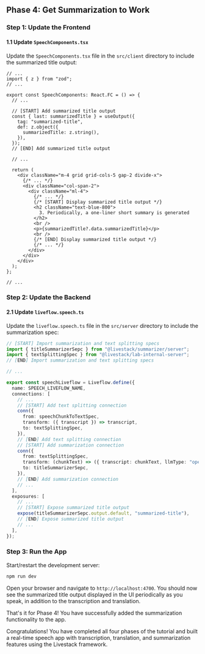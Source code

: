 ## Phase 4: Get Summarization to Work

### Step 1: Update the Frontend

#### 1.1 Update `SpeechComponents.tsx`

Update the `SpeechComponents.tsx` file in the `src/client` directory to include the summarized title output:

```tsx
// ...
import { z } from "zod";
// ...

export const SpeechComponents: React.FC = () => {
  // ...

  // [START] Add summarized title output
  const { last: summarizedTitle } = useOutput({
    tag: "summarized-title",
    def: z.object({
      summarizedTitle: z.string(),
    }),
  });
  // [END] Add summarized title output

  // ...

  return (
    <div className="m-4 grid grid-cols-5 gap-2 divide-x">
      {/* ... */}
      <div className="col-span-2">
        <div className="ml-4">
          {/* ... */}
          {/* [START] Display summarized title output */}
          <h2 className="text-blue-800">
            3. Periodically, a one-liner short summary is generated
          </h2>
          <br />
          <p>{summarizedTitle?.data.summarizedTitle}</p>
          <br />
          {/* [END] Display summarized title output */}
          {/* ... */}
        </div>
      </div>
    </div>
  );
};

// ...
```

### Step 2: Update the Backend

#### 2.1 Update `liveflow.speech.ts`

Update the `liveflow.speech.ts` file in the `src/server` directory to include the summarization spec:

```ts
// [START] Import summarization and text splitting specs
import { titleSummarizerSepc } from "@livestack/summarizer/server";
import { textSplittingSpec } from "@livestack/lab-internal-server";
// [END] Import summarization and text splitting specs

// ...

export const speechLiveflow = Liveflow.define({
  name: SPEECH_LIVEFLOW_NAME,
  connections: [
    // ...
    // [START] Add text splitting connection
    conn({
      from: speechChunkToTextSpec,
      transform: ({ transcript }) => transcript,
      to: textSplittingSpec,
    }),
    // [END] Add text splitting connection
    // [START] Add summarization connection
    conn({
      from: textSplittingSpec,
      transform: (chunkText) => ({ transcript: chunkText, llmType: "openai" }),
      to: titleSummarizerSepc,
    }),
    // [END] Add summarization connection
    // ...
  ],
  exposures: [
    // ...
    // [START] Expose summarized title output
    expose(titleSummarizerSepc.output.default, "summarized-title"),
    // [END] Expose summarized title output
    // ...
  ],
});
```

### Step 3: Run the App

Start/restart the development server:

```bash
npm run dev
```

Open your browser and navigate to `http://localhost:4700`. You should now see the summarized title output displayed in the UI periodically as you speak, in addition to the transcription and translation.

That's it for Phase 4! You have successfully added the summarization functionality to the app.

Congratulations! You have completed all four phases of the tutorial and built a real-time speech app with transcription, translation, and summarization features using the Livestack framework.